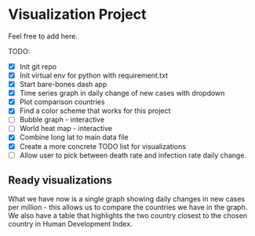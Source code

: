 # Visualization Project

Feel free to add here.

TODO:

- [x] Init git repo
- [x] Init virtual env for python with requirement.txt
- [x] Start bare-bones dash app
- [x] Time series graph in daily change of new cases with dropdown
- [x] Plot comparison countries 
- [x] Find a color scheme that works for this project
- [ ] Bubble graph - interactive
- [ ] World heat map - interactive
- [x] Combine long lat to main data file
- [x] Create a more concrete TODO list for visualizations
- [ ] Allow user to pick between death rate and infection rate daily change.

## Ready visualizations

What we have now is a single graph showing daily changes in new cases per million - this allows us to compare the countries we have in the graph.
We also have a table that highlights the two country closest to the chosen country in Human Development Index. 
